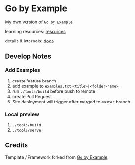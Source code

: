 # Go by Example

My own version of `Go by Example`

learning resources: [resources](./resources.md)

details & internals: [docs](./docs)

## Develop Notes
### Add Examples
1. create feature branch
2. add example to `examples.txt` `<title>|<folder-name>`
3. run `./tools/build` before push to remote
4. create Pull Request
5. Site deployment will trigger after merged to `master` branch 

### Local preview
1. `./tools/build`
2. `./tools/serve`

## Credits
Template / Framework forked from [Go by Example](https://github.com/mmcgrana/gobyexample).